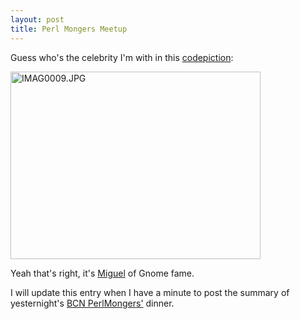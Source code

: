 ```yaml
---
layout: post
title: Perl Mongers Meetup
---
```


Guess who's the celebrity I'm with in this <a href="http://swordfish.rdfweb.org/discovery/2001/08/codepict/">codepiction</a>:

<a href="http://victor.carotena.net/weblog/archives/images/gallery/IMAG0009.JPG"><img alt="IMAG0009.JPG" src="http://victor.carotena.net/weblog/archives/images/gallery/IMAG0009-thumb.JPG" width="400" height="300" border="0" /></a>

Yeah that's right, it's <a href="http://primates.ximian.com/~miguel/">Miguel</a> of Gnome fame.

I will update this entry when I have a minute to post the summary of yesternight's <a href="http://barcelona.pm.org/">BCN PerlMongers'</a> dinner.

